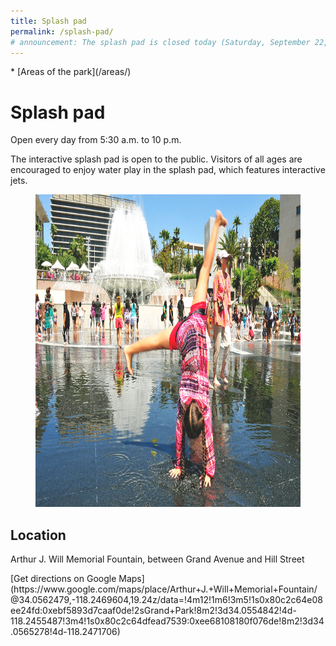```yaml
---
title: Splash pad
permalink: /splash-pad/
# announcement: The splash pad is closed today (Saturday, September 22, 2018) for a private event.
---
```


<nav markdown="1">
* [Areas of the park](/areas/)
</nav>

# Splash pad

Open every day from 5:30 a.m. to 10 p.m.

<p style="grid-column-start: 2" markdown="1">
The interactive splash pad is open to the public. Visitors of all ages are encouraged to enjoy water play in the splash pad, which features interactive jets.
</p>

<figure>
  <img src="/uploads/areas/splash-pad.jpg" alt="Splash pad" height="500" />
</figure>

## Location

Arthur J. Will Memorial Fountain, between Grand Avenue and Hill Street

<p class="action" markdown="1">
[Get directions on Google Maps](https://www.google.com/maps/place/Arthur+J.+Will+Memorial+Fountain/@34.0562479,-118.2469604,19.24z/data=!4m12!1m6!3m5!1s0x80c2c64e08ee24fd:0xebf5893d7caaf0de!2sGrand+Park!8m2!3d34.0554842!4d-118.2455487!3m4!1s0x80c2c64dfead7539:0xee68108180f076de!8m2!3d34.0565278!4d-118.2471706)
</p>
